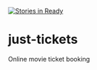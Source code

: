 [![Stories in Ready](https://badge.waffle.io/smanongga/just-tickets.png?label=ready&title=Ready)](https://waffle.io/smanongga/just-tickets?utm_source=badge)
# just-tickets
Online movie ticket booking
